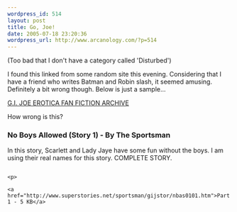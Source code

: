 ```yaml
--- 
wordpress_id: 514
layout: post
title: Go, Joe!
date: 2005-07-18 23:20:36
wordpress_url: http://www.arcanology.com/?p=514
---
```

<p>
                                                                                                                                                                                                                                                                                                                                                                                                                                                                                                                                                                                                                                                                                                                        (Too bad that I don't have a category called 'Disturbed') <p>
                                                                                                                                                                                                                                                                                                                                                                                                                                                                                                                                                                                                                                                                                                                          I found this linked from some random site this evening. Considering that I have a friend who writes Batman and Robin slash, it seemed amusing. Definitely a bit wrong though. Below is just a sample... <p>
                                                                                                                                                                                                                                                                                                                                                                                                                                                                                                                                                                                                                                                                                                                            <a href="http://www.superstories.net/sportsman/gijstor/gijarch1.htm">G.I. JOE EROTICA FAN FICTION ARCHIVE</a> <p>
                                                                                                                                                                                                                                                                                                                                                                                                                                                                                                                                                                                                                                                                                                                              How wrong is this? <h3>
                                                                                                                                                                                                                                                                                                                                                                                                                                                                                                                                                                                                                                                                                                                                No Boys Allowed (Story 1) - By The Sportsman
                                                                                                                                                                                                                                                                                                                                                                                                                                                                                                                                                                                                                                                                                                                              </h3>In this story, Scarlett and Lady Jaye have some fun without the boys. I am using their real names for this story. COMPLETE STORY. 
                                                                                                                                                                                                                                                                                                                                                                                                                                                                                                                                                                                                                                                                                                                              
                                                                                                                                                                                                                                                                                                                                                                                                                                                                                                                                                                                                                                                                                                                              <p>
                                                                                                                                                                                                                                                                                                                                                                                                                                                                                                                                                                                                                                                                                                                                <a href="http://www.superstories.net/sportsman/gijstor/nbas0101.htm">Part 1 - 5 KB</a>
